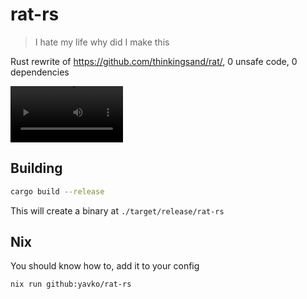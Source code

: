 # rat-rs
> I hate my life why did I make this

Rust rewrite of https://github.com/thinkingsand/rat/, 0 unsafe code, 0 dependencies

<video src="https://github.com/yavko/rat-rs/assets/15178513/c9276231-8403-4040-9675-c91e944ca2b7" width="180"></video>

## Building
```sh
cargo build --release
```
This will create a binary at `./target/release/rat-rs`

## Nix
You should know how to, add it to your config
```sh
nix run github:yavko/rat-rs
```
